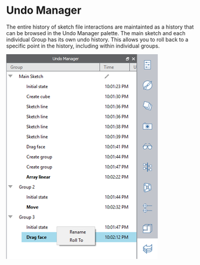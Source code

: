 # Undo Manager

The entire history of sketch file interactions are maintainted as a history that can be browsed in the Undo Manager palette. The main sketch and each individual Group has its own undo history. This allows you to roll back to a specific point in the history, including within individual groups. 

![](/tool-library/images/undo_manager.png)



# 

# 

# 



